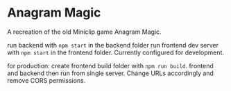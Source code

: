 # Anagram Magic
A recreation of the old Miniclip game Anagram Magic.

run backend with `npm start` in the backend folder
run frontend dev server with `npm start` in the frontend folder. Currently configured for development.

for production:
create frontend build folder with `npm run build`. frontend and backend then run from single server. Change URLs accordingly and remove CORS permissions.
